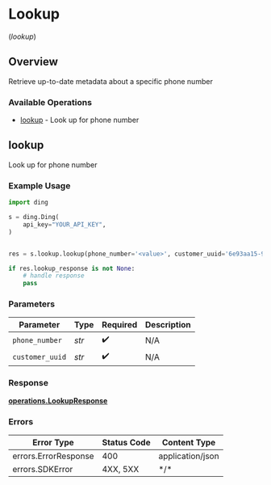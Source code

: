 # Lookup
(*lookup*)

## Overview

Retrieve up-to-date metadata about a specific phone number

### Available Operations

* [lookup](#lookup) - Look up for phone number

## lookup

Look up for phone number

### Example Usage

```python
import ding

s = ding.Ding(
    api_key="YOUR_API_KEY",
)


res = s.lookup.lookup(phone_number='<value>', customer_uuid='6e93aa15-9177-4d09-8395-b69ce50db1c8')

if res.lookup_response is not None:
    # handle response
    pass

```

### Parameters

| Parameter          | Type               | Required           | Description        |
| ------------------ | ------------------ | ------------------ | ------------------ |
| `phone_number`     | *str*              | :heavy_check_mark: | N/A                |
| `customer_uuid`    | *str*              | :heavy_check_mark: | N/A                |

### Response

**[operations.LookupResponse](../../models/operations/lookupresponse.md)**

### Errors

| Error Type           | Status Code          | Content Type         |
| -------------------- | -------------------- | -------------------- |
| errors.ErrorResponse | 400                  | application/json     |
| errors.SDKError      | 4XX, 5XX             | \*/\*                |